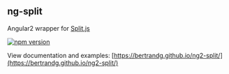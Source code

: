 ## ng-split
Angular2 wrapper for [Split.js](https://github.com/nathancahill/Split.js)

[![npm version](https://badge.fury.io/js/ng2-split.svg)](https://badge.fury.io/js/ng2-split)

View documentation and examples:
[https://bertrandg.github.io/ng2-split/](https://bertrandg.github.io/ng2-split/)
